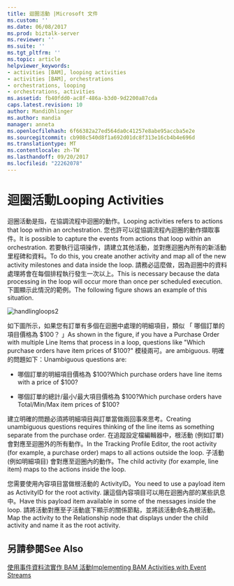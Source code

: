 ```yaml
---
title: 迴圈活動 |Microsoft 文件
ms.custom: ''
ms.date: 06/08/2017
ms.prod: biztalk-server
ms.reviewer: ''
ms.suite: ''
ms.tgt_pltfrm: ''
ms.topic: article
helpviewer_keywords:
- activities [BAM], looping activities
- activities [BAM], orchestrations
- orchestrations, looping
- orchestrations, activities
ms.assetid: fb40fdd0-ac8f-486a-b3d0-9d2200a87cda
caps.latest.revision: 10
author: MandiOhlinger
ms.author: mandia
manager: anneta
ms.openlocfilehash: 6f66382a27ed564da0c41257e8abe95accba5e2e
ms.sourcegitcommit: cb908c540d8f1a692d01dc8f313e16cb4b4e696d
ms.translationtype: MT
ms.contentlocale: zh-TW
ms.lasthandoff: 09/20/2017
ms.locfileid: "22262078"
---
```

# <a name="looping-activities"></a><span data-ttu-id="3a433-102">迴圈活動</span><span class="sxs-lookup"><span data-stu-id="3a433-102">Looping Activities</span></span>
<span data-ttu-id="3a433-103">迴圈活動是指，在協調流程中迴圈的動作。</span><span class="sxs-lookup"><span data-stu-id="3a433-103">Looping activities refers to actions that loop within an orchestration.</span></span> <span data-ttu-id="3a433-104">您也許可以從協調流程內迴圈的動作擷取事件。</span><span class="sxs-lookup"><span data-stu-id="3a433-104">It is possible to capture the events from actions that loop within an orchestration.</span></span> <span data-ttu-id="3a433-105">若要執行這項操作，請建立其他活動，並對應迴圈內所有的新活動里程碑和資料。</span><span class="sxs-lookup"><span data-stu-id="3a433-105">To do this, you create another activity and map all of the new activity milestones and data inside the loop.</span></span> <span data-ttu-id="3a433-106">請務必這麼做，因為迴圈中的資料處理將會在每個排程執行發生一次以上。</span><span class="sxs-lookup"><span data-stu-id="3a433-106">This is necessary because the data processing in the loop will occur more than once per scheduled execution.</span></span> <span data-ttu-id="3a433-107">下圖顯示此情況的範例。</span><span class="sxs-lookup"><span data-stu-id="3a433-107">The following figure shows an example of this situation.</span></span>  
  
 ![](../core/media/handlingloops2.gif "handlingloops2")  
  
 <span data-ttu-id="3a433-108">如下圖所示，如果您有訂單有多個在迴圈中處理的明細項目，類似 「 哪個訂單的項目價格為 $100？ 」</span><span class="sxs-lookup"><span data-stu-id="3a433-108">As shown in the figure, if you have a Purchase Order with multiple Line Items that process in a loop, questions like "Which purchase orders have item prices of $100?"</span></span> <span data-ttu-id="3a433-109">模稜兩可。</span><span class="sxs-lookup"><span data-stu-id="3a433-109">are ambiguous.</span></span> <span data-ttu-id="3a433-110">明確的問題如下：</span><span class="sxs-lookup"><span data-stu-id="3a433-110">Unambiguous questions are:</span></span>  
  
-   <span data-ttu-id="3a433-111">哪個訂單的明細項目價格為 $100?</span><span class="sxs-lookup"><span data-stu-id="3a433-111">Which purchase orders have line items with a price of $100?</span></span>  
  
-   <span data-ttu-id="3a433-112">哪個訂單的總計/最小/最大項目價格為 $100?</span><span class="sxs-lookup"><span data-stu-id="3a433-112">Which purchase orders have Total/Min/Max item prices of $100?</span></span>  
  
 <span data-ttu-id="3a433-113">建立明確的問題必須將明細項目與訂單當做兩回事來思考。</span><span class="sxs-lookup"><span data-stu-id="3a433-113">Creating unambiguous questions requires thinking of the line items as something separate from the purchase order.</span></span> <span data-ttu-id="3a433-114">在追蹤設定檔編輯器中，根活動 (例如訂單) 會對應至迴圈外的所有動作。</span><span class="sxs-lookup"><span data-stu-id="3a433-114">In the Tracking Profile Editor, the root activity (for example, a purchase order) maps to all actions outside the loop.</span></span> <span data-ttu-id="3a433-115">子活動 (例如明細項目) 會對應至迴圈內的動作。</span><span class="sxs-lookup"><span data-stu-id="3a433-115">The child activity (for example, line item) maps to the actions inside the loop.</span></span>  
  
 <span data-ttu-id="3a433-116">您需要使用內容項目當做根活動的 ActivityID。</span><span class="sxs-lookup"><span data-stu-id="3a433-116">You need to use a payload item as ActivityID for the root activity.</span></span> <span data-ttu-id="3a433-117">讓這個內容項目可以用在迴圈內部的某些訊息中。</span><span class="sxs-lookup"><span data-stu-id="3a433-117">Have this payload item available in some of the messages inside the loop.</span></span> <span data-ttu-id="3a433-118">請將活動對應至子活動底下顯示的關係節點，並將該活動命名為根活動。</span><span class="sxs-lookup"><span data-stu-id="3a433-118">Map the activity to the Relationship node that displays under the child activity and name it as the root activity.</span></span>  
  
## <a name="see-also"></a><span data-ttu-id="3a433-119">另請參閱</span><span class="sxs-lookup"><span data-stu-id="3a433-119">See Also</span></span>  
 [<span data-ttu-id="3a433-120">使用事件資料流實作 BAM 活動</span><span class="sxs-lookup"><span data-stu-id="3a433-120">Implementing BAM Activities with Event Streams</span></span>](../core/implementing-bam-activities-with-event-streams.md)